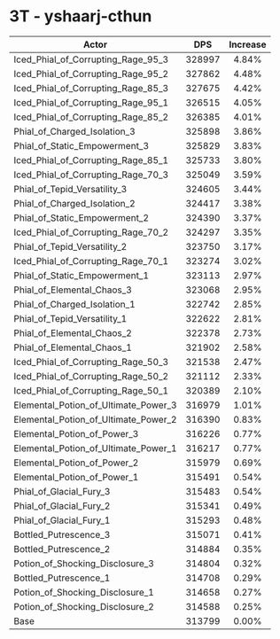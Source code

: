 # 3T - yshaarj-cthun
| Actor | DPS | Increase |
|---|:---:|:---:|
|Iced_Phial_of_Corrupting_Rage_95_3|328997|4.84%|
|Iced_Phial_of_Corrupting_Rage_95_2|327862|4.48%|
|Iced_Phial_of_Corrupting_Rage_85_3|327675|4.42%|
|Iced_Phial_of_Corrupting_Rage_95_1|326515|4.05%|
|Iced_Phial_of_Corrupting_Rage_85_2|326385|4.01%|
|Phial_of_Charged_Isolation_3|325898|3.86%|
|Phial_of_Static_Empowerment_3|325829|3.83%|
|Iced_Phial_of_Corrupting_Rage_85_1|325733|3.80%|
|Iced_Phial_of_Corrupting_Rage_70_3|325049|3.59%|
|Phial_of_Tepid_Versatility_3|324605|3.44%|
|Phial_of_Charged_Isolation_2|324417|3.38%|
|Phial_of_Static_Empowerment_2|324390|3.37%|
|Iced_Phial_of_Corrupting_Rage_70_2|324297|3.35%|
|Phial_of_Tepid_Versatility_2|323750|3.17%|
|Iced_Phial_of_Corrupting_Rage_70_1|323274|3.02%|
|Phial_of_Static_Empowerment_1|323113|2.97%|
|Phial_of_Elemental_Chaos_3|323068|2.95%|
|Phial_of_Charged_Isolation_1|322742|2.85%|
|Phial_of_Tepid_Versatility_1|322622|2.81%|
|Phial_of_Elemental_Chaos_2|322378|2.73%|
|Phial_of_Elemental_Chaos_1|321902|2.58%|
|Iced_Phial_of_Corrupting_Rage_50_3|321538|2.47%|
|Iced_Phial_of_Corrupting_Rage_50_2|321112|2.33%|
|Iced_Phial_of_Corrupting_Rage_50_1|320389|2.10%|
|Elemental_Potion_of_Ultimate_Power_3|316979|1.01%|
|Elemental_Potion_of_Ultimate_Power_2|316390|0.83%|
|Elemental_Potion_of_Power_3|316226|0.77%|
|Elemental_Potion_of_Ultimate_Power_1|316217|0.77%|
|Elemental_Potion_of_Power_2|315979|0.69%|
|Elemental_Potion_of_Power_1|315491|0.54%|
|Phial_of_Glacial_Fury_3|315483|0.54%|
|Phial_of_Glacial_Fury_2|315341|0.49%|
|Phial_of_Glacial_Fury_1|315293|0.48%|
|Bottled_Putrescence_3|315071|0.41%|
|Bottled_Putrescence_2|314884|0.35%|
|Potion_of_Shocking_Disclosure_3|314804|0.32%|
|Bottled_Putrescence_1|314708|0.29%|
|Potion_of_Shocking_Disclosure_1|314658|0.27%|
|Potion_of_Shocking_Disclosure_2|314588|0.25%|
|Base|313799|0.00%|
